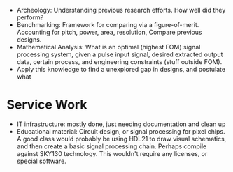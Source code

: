 
* Archeology: Understanding previous research efforts. How well did they perform?
* Benchmarking: Framework for comparing via a figure-of-merit. Accounting for pitch, power, area, resolution, Compare previous designs.
* Mathematical Analysis: What is an optimal (highest FOM) signal processing system, given a pulse input signal, desired extracted output data, certain process, and engineering constraints (stuff outside FOM).
* Apply this knowledge to find a unexplored gap in designs, and postulate what 

# Service Work
* IT infrastructure: mostly done, just needing documentation and clean up
* Educational material: Circuit design, or signal processing for pixel chips. A good class would probably be using HDL21 to draw visual schematics, and then create a basic signal processing chain. Perhaps compile against SKY130 technology. This wouldn't require any licenses, or special software.
